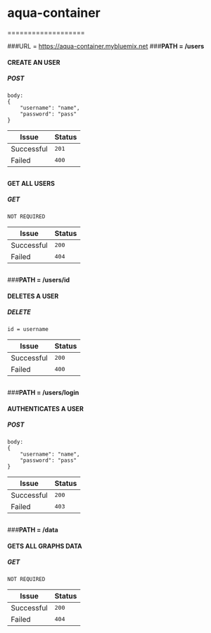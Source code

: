 # aqua-container
===================

###URL = https://aqua-container.mybluemix.net
###**PATH = /users**
#### CREATE AN USER
##### <i class="icon-pencil"></i> POST

```
body:
{
	"username": "name",
	"password": "pass"
}
```
Issue    | Status
-------- | ---
Successful| <kbd>201</kbd>
Failed    | <kbd>400</kbd>
##
#### GET ALL USERS
##### <i class="icon-file"></i> GET
```
NOT REQUIRED
```
Issue    | Status
-------- | ---
Successful| <kbd>200</kbd>
Failed    | <kbd>404</kbd>
##
###**PATH = /users/id**
#### DELETES A USER
##### <i class="icon-trash"></i> DELETE
```
id = username
```
Issue    | Status
-------- | ---
Successful| <kbd>200</kbd>
Failed    | <kbd>400</kbd>
##
###**PATH = /users/login**
#### AUTHENTICATES A USER
##### <i class="icon-refresh"></i> POST
```
body:
{
	"username": "name",
	"password": "pass"
}
```
Issue    | Status
-------- | ---
Successful| <kbd>200</kbd>
Failed    | <kbd>403</kbd>
##
###**PATH = /data**
#### GETS ALL GRAPHS DATA
##### <i class="icon-file"></i> GET
```
NOT REQUIRED
```
Issue    | Status
-------- | ---
Successful| <kbd>200</kbd>
Failed    | <kbd>404</kbd>
## 
